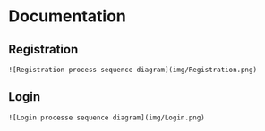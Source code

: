 # Documentation

## Registration

    ![Registration process sequence diagram](img/Registration.png)

## Login

    ![Login processe sequence diagram](img/Login.png)